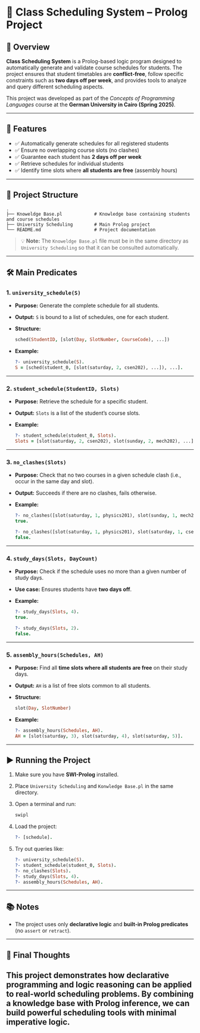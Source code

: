 # 📅 Class Scheduling System – Prolog Project

## 📘 Overview

**Class Scheduling System** is a Prolog-based logic program designed to automatically generate and validate course schedules for students.
The project ensures that student timetables are **conflict-free**, follow specific constraints such as **two days off per week**, and provides tools to analyze and query different scheduling aspects.

This project was developed as part of the *Concepts of Programming Languages* course at the **German University in Cairo (Spring 2025)**.

---

## 🧠 Features

* ✅ Automatically generate schedules for all registered students
* ✅ Ensure no overlapping course slots (no clashes)
* ✅ Guarantee each student has **2 days off per week**
* ✅ Retrieve schedules for individual students
* ✅ Identify time slots where **all students are free** (assembly hours)

---

## 📂 Project Structure

```
.
├── Knoweldge Base.pl            # Knowledge base containing students and course schedules
├── University Scheduling        # Main Prolog project
└── README.md                    # Project documentation
```

> 💡 **Note:** The `Knoweldge Base.pl` file must be in the same directory as `University Scheduling` so that it can be consulted automatically.

---

## 🛠️ Main Predicates

### 1. `university_schedule(S)`

* **Purpose:** Generate the complete schedule for all students.
* **Output:** `S` is bound to a list of schedules, one for each student.
* **Structure:**

  ```prolog
  sched(StudentID, [slot(Day, SlotNumber, CourseCode), ...])
  ```
* **Example:**

  ```prolog
  ?- university_schedule(S).
  S = [sched(student_0, [slot(saturday, 2, csen202), ...]), ...].
  ```

---

### 2. `student_schedule(StudentID, Slots)`

* **Purpose:** Retrieve the schedule for a specific student.
* **Output:** `Slots` is a list of the student’s course slots.
* **Example:**

  ```prolog
  ?- student_schedule(student_0, Slots).
  Slots = [slot(saturday, 2, csen202), slot(sunday, 2, mech202), ...].
  ```

---

### 3. `no_clashes(Slots)`

* **Purpose:** Check that no two courses in a given schedule clash (i.e., occur in the same day and slot).
* **Output:** Succeeds if there are no clashes, fails otherwise.
* **Example:**

  ```prolog
  ?- no_clashes([slot(saturday, 1, physics201), slot(sunday, 1, mech202)]).
  true.

  ?- no_clashes([slot(saturday, 1, physics201), slot(saturday, 1, csen202)]).
  false.
  ```

---

### 4. `study_days(Slots, DayCount)`

* **Purpose:** Check if the schedule uses no more than a given number of study days.
* **Use case:** Ensures students have **two days off**.
* **Example:**

  ```prolog
  ?- study_days(Slots, 4).
  true.

  ?- study_days(Slots, 2).
  false.
  ```

---

### 5. `assembly_hours(Schedules, AH)`

* **Purpose:** Find all **time slots where all students are free** on their study days.
* **Output:** `AH` is a list of free slots common to all students.
* **Structure:**

  ```prolog
  slot(Day, SlotNumber)
  ```
* **Example:**

  ```prolog
  ?- assembly_hours(Schedules, AH).
  AH = [slot(saturday, 3), slot(saturday, 4), slot(saturday, 5)].
  ```

---

## ▶️ Running the Project

1. Make sure you have **SWI-Prolog** installed.
2. Place `University Scheduling` and `Konwledge Base.pl` in the same directory.
3. Open a terminal and run:

   ```bash
   swipl
   ```
4. Load the project:

   ```prolog
   ?- [schedule].
   ```
5. Try out queries like:

   ```prolog
   ?- university_schedule(S).
   ?- student_schedule(student_0, Slots).
   ?- no_clashes(Slots).
   ?- study_days(Slots, 4).
   ?- assembly_hours(Schedules, AH).
   ```

---

## 📚 Notes

* The project uses only **declarative logic** and **built-in Prolog predicates** (no `assert` or `retract`).

---

## 🏁 Final Thoughts

## This project demonstrates how **declarative programming** and **logic reasoning** can be applied to real-world scheduling problems. By combining a knowledge base with Prolog inference, we can build powerful scheduling tools with minimal imperative logic.
